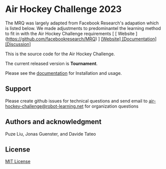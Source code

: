 # Air Hockey Challenge 2023
The MRQ was largely adapted from Facebook Research's adapation which is listed below. We made adjustments to predominantel the learning method to fit in with the Air Hockey Challenge requirements
[ [ Website ] (https://github.com/facebookresearch/MRQ) ]
[ [Website] ](https://air-hockey-challenge.robot-learning.net/) [ [Documentation] ](https://air-hockey-challenges-docs.readthedocs.io/en/latest/)  [ [Discussion] ](https://github.com/AirHockeyChallenge/air_hockey_challenge/discussions)

This is the source code for the Air Hockey Challenge.

The current released version is **Tournament**.

Please see the [documentation](https://air-hockey-challenges-docs.readthedocs.io/en/latest/) for Installation and usage.

## Support

Please create github issues for technical questions and send email to
[air-hockey-challenge@robot-learning.net](mailto:air-hockey-challenge@robot-learning.net) for organization questions

## Authors and acknowledgment

Puze Liu, Jonas Guenster, and Davide Tateo

## License

[MIT License](https://github.com/AirHockeyChallenge/air_hockey_challenge/blob/warm-up/LICENSE)
